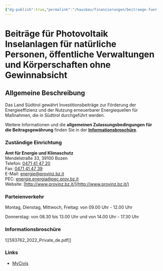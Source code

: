 ```yaml
---
{"dg-publish":true,"permalink":"/hausbau/finanzierungen/beitraege-fuer-photovoltaik/"}
---
```


# Beiträge für Photovoltaik Inselanlagen für natürliche Personen, öffentliche Verwaltungen und Körperschaften ohne Gewinnabsicht

## Allgemeine Beschreibung

Das Land Südtirol gewährt Investitionsbeiträge zur Förderung der Energieeffizienz und der Nutzung erneuerbarer Energiequellen für Maßnahmen, die in Südtirol durchgeführt werden.

Weitere Informationen und die **allgemeinen Zulassungsbedingungen** **für die Beitragsgewährung** finden Sie in der **[Informationsbroschüre](https://umwelt.provinz.bz.it/publikationen.asp?publ_action=4&publ_article_id=436769)**. 

### Zuständige Einrichtung

**Amt für Energie und Klimaschutz**  
Mendelstraße 33, 39100 Bozen  
Telefon: [0471 41 47 20](tel:0471414720)  
Fax: [0471 41 47 39](tel:0471414739)  
E-Mail: [energie@provinz.bz.it](mailto:energie@provinz.bz.it)  
PEC: [energie.energia@pec.prov.bz.it](mailto:energie.energia@pec.prov.bz.it)  
Website: [http://www.provinz.bz.it/](http://www.provinz.bz.it/)

### Parteienverkehr

Montag, Dienstag, Mittwoch, Freitag: von 09.00 Uhr - 12.00 Uhr

Donnerstag: von 08.30 bis 13.00 Uhr und von 14.00 Uhr - 17.30 Uhr

### Informationsbroschüre

![[593762_2022_Private_de.pdf]]


### Links

- [MyCivis](https://civis.bz.it/de/dienste/dienst.html?id=1032394)